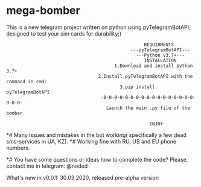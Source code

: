 # mega-bomber
 This is a new telegram project written on python using pyTelegramBotAPI, designed to test your sim cards for durability;)
 
                                                       REQUIRMENTS
                                                  ---pyTelegramBotAPI---
                                                    ---Python v3.7+---
                                                       INSTALLATION
                                            1.Download and install python 3.7+
                                      2.Install pyTelegramBotAPI with the command in cmd:
                                              3.pip install pyTelegramBotAPI
                                       -0-0-0-0-0-0-0-0-0-0-0-0-0-0-0-0-0-0-0-0-
                                         Launch the main .py file of the bomber
                                           
                                                         ENJOY
*# Many issues and mistakes in the bot working( specifically a few dead sms-services in UA, KZ).
*# Working fine with RU, US and EU phone numbers.

*# You have some questions or ideas how to complete the code? Please, contact me in telegram: @noded 

What's new in v0.0.1:
30.03.2020, released pre-alpha version
